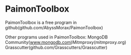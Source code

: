 # PaimonToolbox
PaimonToolbox is a free program in github(github.com/AbyssMorax/PaimonToolbox)

Other programs used in PaimonToolbox:
MongoDB Community(www.mongodb.com)Mitmproxy(mitmproxy.org)
Grasscutter(github.com/Grasscutters/Grasscutter)
